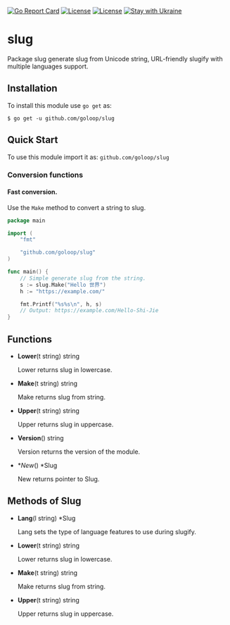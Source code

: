 [![Go Report Card](https://goreportcard.com/badge/github.com/goloop/slug)](https://goreportcard.com/report/github.com/goloop/slug) [![License](https://img.shields.io/badge/license-MIT-brightgreen)](https://github.com/goloop/slug/blob/master/LICENSE) [![License](https://img.shields.io/badge/godoc-YES-green)](https://godoc.org/github.com/goloop/slug) [![Stay with Ukraine](https://img.shields.io/static/v1?label=Stay%20with&message=Ukraine%20♥&color=ffD700&labelColor=0057B8&style=flat)](https://u24.gov.ua/)


# slug

Package slug generate slug from Unicode string, URL-friendly slugify with
multiple languages support.


## Installation

To install this module use `go get` as:

```
$ go get -u github.com/goloop/slug
```

## Quick Start

To use this module import it as: `github.com/goloop/slug`

### Conversion functions

#### Fast conversion.

Use the `Make` method to convert a string to slug.

```go
package main

import (
	"fmt"

	"github.com/goloop/slug"
)

func main() {
	// Simple generate slug from the string.
	s := slug.Make("Hello 世界")
	h := "https://example.com/"

	fmt.Printf("%s%s\n", h, s)
	// Output: https://example.com/Hello-Shi-Jie
}
```

## Functions

- **Lower**(t string) string

  Lower returns slug in lowercase.

- **Make**(t string) string

  Make returns slug from string.

- **Upper**(t string) string

  Upper returns slug in uppercase.

- **Version**() string

  Version returns the version of the module.

- **New*() *Slug

  New returns pointer to Slug.


## Methods of Slug

- **Lang**(l string) *Slug

  Lang sets the type of language features to use during slugify.

- **Lower**(t string) string

  Lower returns slug in lowercase.

- **Make**(t string) string

  Make returns slug from string.

- **Upper**(t string) string

  Upper returns slug in uppercase.
